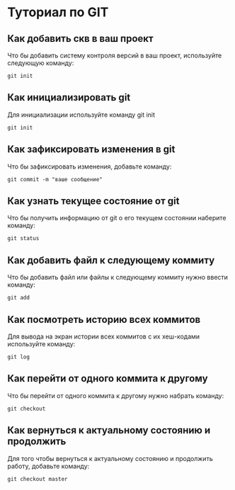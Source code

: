 # Туториал по GIT

## Как добавить скв в ваш проект

Что бы добавить систему контроля версий в ваш проект, используйте следующую команду:

```
git init
```


## Как инициализировать git

Для инициализации используйте команду git init

```
git init
```

## Как зафиксировать изменения в git

Что бы зафиксировать изменения, добавьте команду:

```
git commit -m "ваше сообщение"
```

## Как узнать текущее состояние от git

Что бы получить информацию от git о его текущем состоянии наберите команду:

```
git status
```

## Как добавить файл к следующему коммиту

Что бы добавить файл или файлы к следующему коммиту нужно ввести команду:

```
git add
```

## Как посмотреть историю всех коммитов

Для вывода на экран истории всех коммитов с их хеш-кодами используйте команду:

```
git log
```
## Как перейти от одного коммита к другому

Что бы перейти от одного коммита к другому нужно набрать команду:

```
git checkout
```

## Как вернуться к актуальному состоянию и продолжить

Для того чтобы вернуться к актуальному состоянию и продолжить работу, добавьте команду:

```
git checkout master
```
